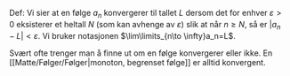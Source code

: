 Def:
Vi sier at en følge ${a_n}$ konvergerer til tallet $L$ dersom det for enhver $\varepsilon>0$ eksisterer et heltall $N$ (som kan avhenge av $\varepsilon$) slik at når $n\geq N$, så er $|a_n−L|<\varepsilon$. Vi bruker notasjonen $\lim\limits_{n\to \infty}a_n=L$.

Svært ofte trenger man å finne ut om en følge konvergerer eller ikke.
En [[Matte/Følger/Følger|monoton, begrenset følge]] er alltid konvergent.
